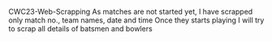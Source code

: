 CWC23-Web-Scrapping
As matches are not started yet, I have scrapped only match no., team names, date and time
Once they starts playing I will try to scrap all details of batsmen and bowlers
